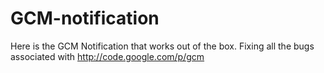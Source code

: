 GCM-notification
================

Here is the GCM Notification that works out of the box. Fixing all the bugs associated with http://code.google.com/p/gcm
